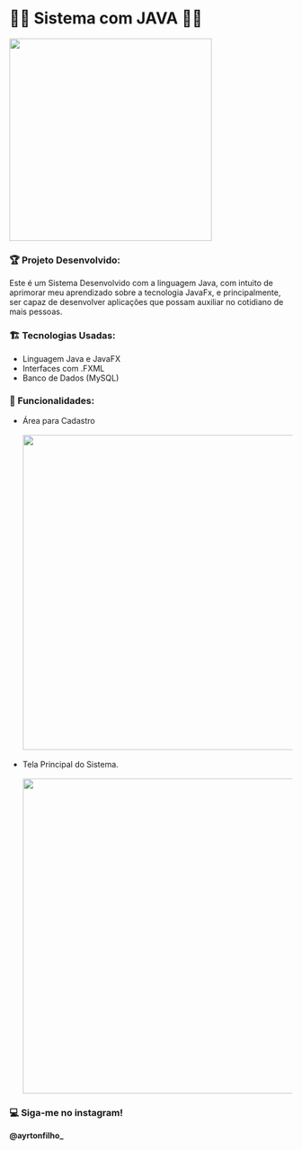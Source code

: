 # 👨‍💻 Sistema com JAVA 👨‍💻

<div>
  <img width="360px" src= "https://user-images.githubusercontent.com/71043862/170847529-94e43e74-25fa-4b35-ab24-a1ac3c4b773e.png"/>
</div>

<h3>🏆 Projeto Desenvolvido: </h3>
<p>Este é um Sistema Desenvolvido com a linguagem Java, com intuito de aprimorar meu aprendizado sobre a tecnologia JavaFx, e principalmente, ser capaz de desenvolver aplicações que possam auxiliar no cotidiano de mais pessoas.</p>


<h3>🏗️ Tecnologias Usadas: </h3>
<ul>  
  <li>Linguagem Java e JavaFX</li>
  <li>Interfaces com .FXML</li>
  <li>Banco de Dados (MySQL)</li>
</ul>

<h3>🌟 Funcionalidades: </h3>
<ul>
  <li>Área para Cadastro</li><br>
<div>
   <img width="560px" src = "https://user-images.githubusercontent.com/71043862/170847698-e4de0317-becf-4b71-91f3-107092ed393d.png"/>
</div><br>
  <li>Tela Principal do Sistema.</li><br>
  <div>
    <img width="560px" src = "https://user-images.githubusercontent.com/71043862/170847775-3a838deb-6fc2-4560-b892-a6d2816d6fd1.png"/>
  </div>
</ul>

<h3>💻 Siga-me no instagram!</h3>
<strong>@ayrtonfilho_</strong>

